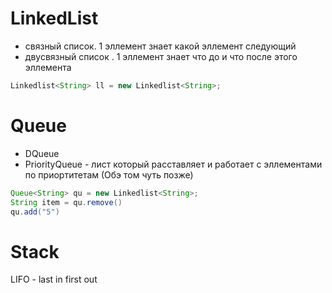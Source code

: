 # LinkedList

* связный список. 1 эллемент знает какой эллемент следующий
* двусвязный список . 1 эллемент знает что до и что после этого эллемента

```java
Linkedlist<String> ll = new Linkedlist<String>;
```

# Queue

* DQueue
* PriorityQueue - лист который расставляет и работает с эллементами по приортитетам (Обэ том чуть позже)

```java
Queue<String> qu = new Linkedlist<String>;
String item = qu.remove()
qu.add("5")
```

# Stack

LIFO - last in first out